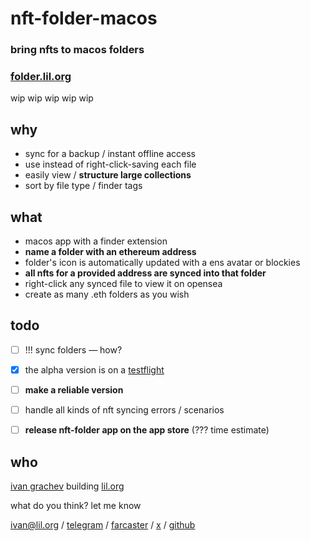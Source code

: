 # nft-folder-macos

### bring nfts to macos folders


### [folder.lil.org](https://folder.lil.org)


wip wip wip wip wip


## why
* sync for a backup / instant offline access
* use instead of right-click-saving each file
* easily view / **structure large collections**
* sort by file type / finder tags

## what
* macos app with a finder extension
* **name a folder with an ethereum address**
* folder's icon is automatically updated with a ens avatar or blockies
* **all nfts for a provided address are synced into that folder**
* right-click any synced file to view it on opensea
* create as many .eth folders as you wish

## todo
- [ ] !!! sync folders — how?
- [x] the alpha version is on a [testflight](https://folder.lil.org)
- [ ] **make a reliable version**
- [ ] handle all kinds of nft syncing errors / scenarios
- [ ] **release nft-folder app on the app store** (??? time estimate)


## who
[ivan grachev](http://x.ivan.lol) building [lil.org](https://lil.org)

what do you think? let me know

ivan@lil.org / [telegram](https://t.ivan.lol) / [farcaster](https://f.ivan.lol) / [x](https://x.ivan.lol) / [github](https://g.ivan.lol)

